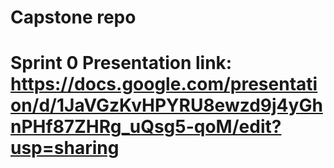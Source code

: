 # Capstone repo
# Sprint 0 Presentation link: https://docs.google.com/presentation/d/1JaVGzKvHPYRU8ewzd9j4yGhnPHf87ZHRg_uQsg5-qoM/edit?usp=sharing
